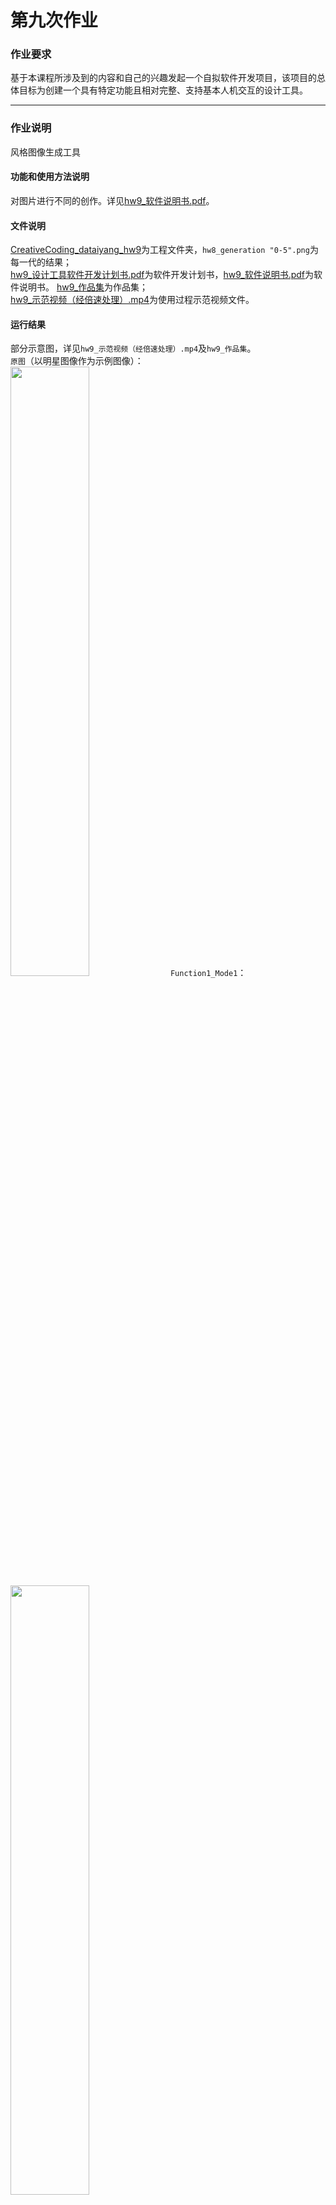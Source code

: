 # 第九次作业

### 作业要求

基于本课程所涉及到的内容和自己的兴趣发起一个自拟软件开发项目，该项目的总体目标为创建一个具有特定功能且相对完整、支持基本人机交互的设计工具。

***
### 作业说明
风格图像生成工具

#### 功能和使用方法说明
对图片进行不同的创作。详见[hw9_软件说明书.pdf](https://github.com/dataiyang6/518030910258-Yuliangchun/blob/main/%5B%E7%AC%AC%E4%B9%9D%E6%AC%A1%E4%BD%9C%E4%B8%9A%EF%BC%9A%E5%A4%A7%E4%BD%9C%E4%B8%9A%EF%BD%9C%E8%87%AA%E6%8B%9F%E8%AF%BE%E7%A8%8B%E8%AE%BE%E8%AE%A1%E9%A1%B9%E7%9B%AE%5D%E8%AE%BE%E8%AE%A1%E5%B7%A5%E5%85%B7%E8%BD%AF%E4%BB%B6%E5%BC%80%E5%8F%91/hw9_%E8%BD%AF%E4%BB%B6%E8%AF%B4%E6%98%8E%E4%B9%A6.pdf)。

#### 文件说明
[CreativeCoding_dataiyang_hw9](https://github.com/dataiyang6/518030910258-Yuliangchun/tree/main/%5B%E7%AC%AC%E4%B9%9D%E6%AC%A1%E4%BD%9C%E4%B8%9A%EF%BC%9A%E5%A4%A7%E4%BD%9C%E4%B8%9A%EF%BD%9C%E8%87%AA%E6%8B%9F%E8%AF%BE%E7%A8%8B%E8%AE%BE%E8%AE%A1%E9%A1%B9%E7%9B%AE%5D%E8%AE%BE%E8%AE%A1%E5%B7%A5%E5%85%B7%E8%BD%AF%E4%BB%B6%E5%BC%80%E5%8F%91/CreativeCoding_dataiyang_hw9)为工程文件夹，`hw8_generation "0-5".png`为每一代的结果；  
[hw9_设计工具软件开发计划书.pdf](https://github.com/dataiyang6/518030910258-Yuliangchun/blob/main/%5B%E7%AC%AC%E4%B9%9D%E6%AC%A1%E4%BD%9C%E4%B8%9A%EF%BC%9A%E5%A4%A7%E4%BD%9C%E4%B8%9A%EF%BD%9C%E8%87%AA%E6%8B%9F%E8%AF%BE%E7%A8%8B%E8%AE%BE%E8%AE%A1%E9%A1%B9%E7%9B%AE%5D%E8%AE%BE%E8%AE%A1%E5%B7%A5%E5%85%B7%E8%BD%AF%E4%BB%B6%E5%BC%80%E5%8F%91/hw9_%E8%AE%BE%E8%AE%A1%E5%B7%A5%E5%85%B7%E8%BD%AF%E4%BB%B6%E5%BC%80%E5%8F%91%E8%AE%A1%E5%88%92%E4%B9%A6.pdf)为软件开发计划书，[hw9_软件说明书.pdf](https://github.com/dataiyang6/518030910258-Yuliangchun/blob/main/%5B%E7%AC%AC%E4%B9%9D%E6%AC%A1%E4%BD%9C%E4%B8%9A%EF%BC%9A%E5%A4%A7%E4%BD%9C%E4%B8%9A%EF%BD%9C%E8%87%AA%E6%8B%9F%E8%AF%BE%E7%A8%8B%E8%AE%BE%E8%AE%A1%E9%A1%B9%E7%9B%AE%5D%E8%AE%BE%E8%AE%A1%E5%B7%A5%E5%85%B7%E8%BD%AF%E4%BB%B6%E5%BC%80%E5%8F%91/hw9_%E8%BD%AF%E4%BB%B6%E8%AF%B4%E6%98%8E%E4%B9%A6.pdf)为软件说明书。
[hw9_作品集](https://github.com/dataiyang6/518030910258-Yuliangchun/tree/main/%5B%E7%AC%AC%E4%B9%9D%E6%AC%A1%E4%BD%9C%E4%B8%9A%EF%BC%9A%E5%A4%A7%E4%BD%9C%E4%B8%9A%EF%BD%9C%E8%87%AA%E6%8B%9F%E8%AF%BE%E7%A8%8B%E8%AE%BE%E8%AE%A1%E9%A1%B9%E7%9B%AE%5D%E8%AE%BE%E8%AE%A1%E5%B7%A5%E5%85%B7%E8%BD%AF%E4%BB%B6%E5%BC%80%E5%8F%91/hw9_%E4%BD%9C%E5%93%81%E9%9B%86)为作品集；   
[hw9_示范视频（经倍速处理）.mp4](https://github.com/dataiyang6/518030910258-Yuliangchun/blob/main/%5B%E7%AC%AC%E4%B9%9D%E6%AC%A1%E4%BD%9C%E4%B8%9A%EF%BC%9A%E5%A4%A7%E4%BD%9C%E4%B8%9A%EF%BD%9C%E8%87%AA%E6%8B%9F%E8%AF%BE%E7%A8%8B%E8%AE%BE%E8%AE%A1%E9%A1%B9%E7%9B%AE%5D%E8%AE%BE%E8%AE%A1%E5%B7%A5%E5%85%B7%E8%BD%AF%E4%BB%B6%E5%BC%80%E5%8F%91/hw9_%E7%A4%BA%E8%8C%83%E8%A7%86%E9%A2%91%EF%BC%88%E7%BB%8F%E5%80%8D%E9%80%9F%E5%A4%84%E7%90%86%EF%BC%89.mp4)为使用过程示范视频文件。
#### 运行结果
<!-- <img src="https://github.com/dataiyang6/518030910258-Yuliangchun/blob/main/%5B%E7%AC%AC%E5%85%AB%E6%AC%A1%E4%BD%9C%E4%B8%9A%EF%BC%9A%E5%88%9B%E6%84%8F%E7%BC%96%E7%A8%8B%E7%A0%94%E7%A9%B6%EF%BC%9A%E5%A4%8D%E6%9D%82%E6%80%A7%EF%BD%9C%E9%81%97%E4%BC%A0%E4%BC%98%E5%8C%96%E7%AE%97%E6%B3%95%5D%E4%BD%9C%E4%B8%9A%EF%BC%9A%E5%9F%BA%E4%BA%8E%E9%81%97%E4%BC%A0%E7%AE%97%E6%B3%95%E7%9A%84%E8%AE%BE%E8%AE%A1%E4%BC%98%E5%8C%96%E7%B3%BB%E7%BB%9F/hw8.mp4" width="75%"> -->
部分示意图，详见`hw9_示范视频（经倍速处理）.mp4`及`hw9_作品集`。   
`原图`（以明星图像作为示例图像）：   
<img src="https://user-images.githubusercontent.com/71808245/142530970-0751b692-69d2-49f9-9122-f76de4997fa6.png" width="50%"> 
`Function1_Mode1`：
<img src="https://user-images.githubusercontent.com/71808245/142533900-99fa0236-e938-4dfb-954e-4fce9ab922f2.png" width="50%">



<table>
	<tr>
		<td>
			<img src=https://user-images.githubusercontent.com/71808245/142530970-0751b692-69d2-49f9-9122-f76de4997fa6.png  width="25%" border=0>
		</td>
		<td>
<!-- 			<img src=https://user-images.githubusercontent.com/71808245/142533900-99fa0236-e938-4dfb-954e-4fce9ab922f2.png width="25%" border=0> -->
		</td>
		<td>			
<!-- 			<img src=https://user-images.githubusercontent.com/71808245/142551895-eb5ca33d-d6bc-4745-9550-9cb29e08e909.png width="25%" border=0> -->
		</td>
	</tr>
	<tr>
	<td>
<!-- 			<img src=https://github.com/forexample7/518370910116-WANGJENNY/blob/main/%5B%E7%AC%AC%E4%B9%9D%E6%AC%A1%E4%BD%9C%E4%B8%9A%EF%BC%9A%E5%A4%A7%E4%BD%9C%E4%B8%9A%5D/tool/display4.png border=0> -->
		</td>
		<td>
<!-- 			<img src=https://github.com/forexample7/518370910116-WANGJENNY/blob/main/%5B%E7%AC%AC%E4%B9%9D%E6%AC%A1%E4%BD%9C%E4%B8%9A%EF%BC%9A%E5%A4%A7%E4%BD%9C%E4%B8%9A%5D/tool/display4.png border=0> -->
		</td>
		<td>		
<!-- 			<img src=https://github.com/forexample7/518370910116-WANGJENNY/blob/main/%5B%E7%AC%AC%E4%B9%9D%E6%AC%A1%E4%BD%9C%E4%B8%9A%EF%BC%9A%E5%A4%A7%E4%BD%9C%E4%B8%9A%5D/tool/display5.png border=0> -->
		</td>
	</tr>
</table>  


